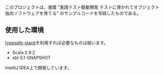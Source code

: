 このプロジェクトは、書籍 "実践テスト駆動開発 テストに導かれてオブジェクト指向ソフトウェアを育てる" のサンプルコードを写経したものである。

使用した環境
--------------------

[typesafe-stack][stack]を利用すれば必要なものは揃います。

* Scala 2.9.2
* sbt 0.1-SNAPSHOT

IntelliJ IDEA上で開発しています。

[stack]: http://typesafe.com/stack/download
